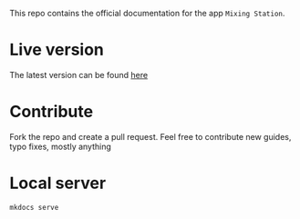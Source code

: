 This repo contains the official documentation for the app `Mixing Station`.

# Live version
The latest version can be found [here](https://mixingstation.app/ms-docs/)

# Contribute
Fork the repo and create a pull request.
Feel free to contribute new guides, typo fixes, mostly anything

# Local server
```
mkdocs serve
```